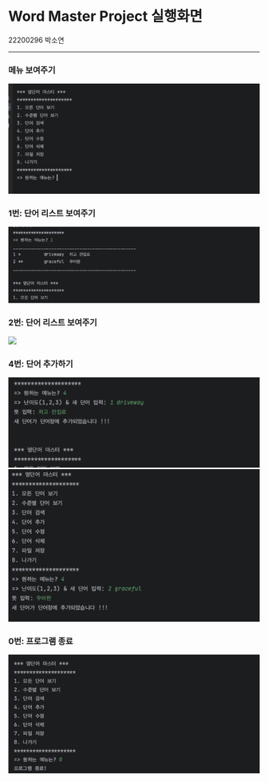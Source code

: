 <h1>Word Master Project 실행화면</h1>
22200296 박소연
<hr/>
<h3>메뉴 보여주기</h3>
<img src="https://github.com/eu2goo/WordMasterProject/blob/main/screenshots/%EB%A9%94%EB%89%B4%EB%B3%B4%EA%B8%B0-22200296.png">
<h3>1번: 단어 리스트 보여주기</h3>
<img src="https://github.com/eu2goo/WordMasterProject/blob/main/screenshots/%EB%8B%A8%EC%96%B4%20%EB%A6%AC%EC%8A%A4%ED%8A%B8-22200296.png">
<h3>2번: 단어 리스트 보여주기</h3>
<img src="종료하기-22200296.png">
<h3>4번: 단어 추가하기</h3>

<img src="https://github.com/eu2goo/WordMasterProject/blob/main/screenshots/%EB%8B%A8%EC%96%B4%EC%B6%94%EA%B0%80_1-22200296.png">
<img src="https://github.com/eu2goo/WordMasterProject/blob/main/screenshots/%EB%8B%A8%EC%96%B4%EC%B6%94%EA%B0%80_2-22200296.png">
<h3>0번: 프로그램 종료</h3>
<img src="https://github.com/eu2goo/WordMasterProject/blob/main/screenshots/%E1%84%8C%E1%85%A9%E1%86%BC%E1%84%85%E1%85%AD%E1%84%92%E1%85%A1%E1%84%80%E1%85%B5-22200296.png">
